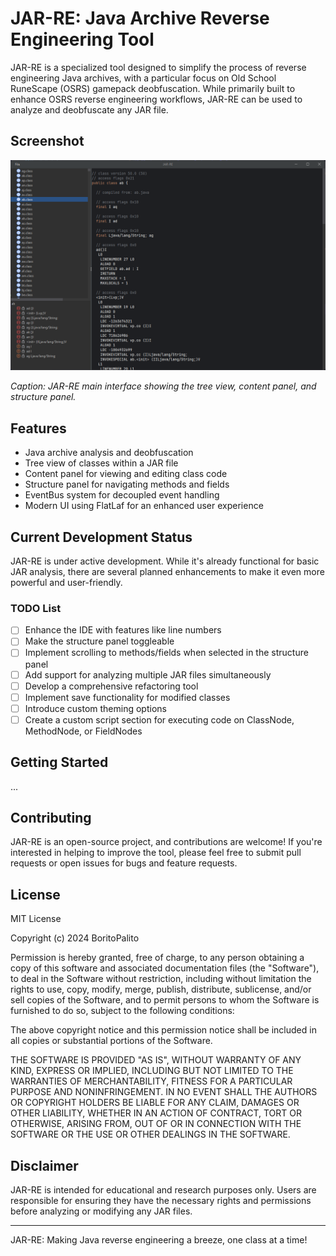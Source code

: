# JAR-RE: Java Archive Reverse Engineering Tool

JAR-RE is a specialized tool designed to simplify the process of reverse engineering Java archives, with a particular focus on Old School RuneScape (OSRS) gamepack deobfuscation. While primarily built to enhance OSRS reverse engineering workflows, JAR-RE can be used to analyze and deobfuscate any JAR file.

## Screenshot

![JAR-RE Main Interface](screenshots/screenshot.png)

*Caption: JAR-RE main interface showing the tree view, content panel, and structure panel.*

## Features

- Java archive analysis and deobfuscation
- Tree view of classes within a JAR file
- Content panel for viewing and editing class code
- Structure panel for navigating methods and fields
- EventBus system for decoupled event handling
- Modern UI using FlatLaf for an enhanced user experience

## Current Development Status

JAR-RE is under active development. While it's already functional for basic JAR analysis, there are several planned enhancements to make it even more powerful and user-friendly.

### TODO List

- [ ] Enhance the IDE with features like line numbers
- [ ] Make the structure panel toggleable
- [ ] Implement scrolling to methods/fields when selected in the structure panel
- [ ] Add support for analyzing multiple JAR files simultaneously
- [ ] Develop a comprehensive refactoring tool
- [ ] Implement save functionality for modified classes
- [ ] Introduce custom theming options
- [ ] Create a custom script section for executing code on ClassNode, MethodNode, or FieldNodes

## Getting Started

...

## Contributing

JAR-RE is an open-source project, and contributions are welcome! If you're interested in helping to improve the tool, please feel free to submit pull requests or open issues for bugs and feature requests.

## License

MIT License

Copyright (c) 2024 BoritoPalito

Permission is hereby granted, free of charge, to any person obtaining a copy
of this software and associated documentation files (the "Software"), to deal
in the Software without restriction, including without limitation the rights
to use, copy, modify, merge, publish, distribute, sublicense, and/or sell
copies of the Software, and to permit persons to whom the Software is
furnished to do so, subject to the following conditions:

The above copyright notice and this permission notice shall be included in all
copies or substantial portions of the Software.

THE SOFTWARE IS PROVIDED "AS IS", WITHOUT WARRANTY OF ANY KIND, EXPRESS OR
IMPLIED, INCLUDING BUT NOT LIMITED TO THE WARRANTIES OF MERCHANTABILITY,
FITNESS FOR A PARTICULAR PURPOSE AND NONINFRINGEMENT. IN NO EVENT SHALL THE
AUTHORS OR COPYRIGHT HOLDERS BE LIABLE FOR ANY CLAIM, DAMAGES OR OTHER
LIABILITY, WHETHER IN AN ACTION OF CONTRACT, TORT OR OTHERWISE, ARISING FROM,
OUT OF OR IN CONNECTION WITH THE SOFTWARE OR THE USE OR OTHER DEALINGS IN THE
SOFTWARE.

## Disclaimer

JAR-RE is intended for educational and research purposes only. Users are responsible for ensuring they have the necessary rights and permissions before analyzing or modifying any JAR files.

---

JAR-RE: Making Java reverse engineering a breeze, one class at a time!